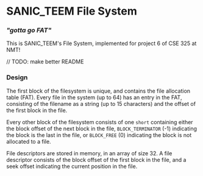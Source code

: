 # SANIC_TEEM File System
### *"gotta go FAT"*

This is SANIC_TEEM's File System, implemented for project 6 of CSE 325 at NMT!

// TODO: make better README

### Design

The first block of the filesystem is unique, and contains the file allocation table (FAT). Every file in the system (up to 64) has an entry in the FAT, consisting of the filename as a string (up to 15 characters) and the offset of the first block in the file.

Every other block of the filesystem consists of one `short` containing either the block offset of the next block in the file, `BLOCK_TERMINATOR` (-1) indicating the block is the last in the file, or `BLOCK_FREE` (0) indicating the block is not allocated to a file.

File descriptors are stored in memory, in an array of size 32. A file descriptor consists of the block offset of the first block in the file, and a seek offset indicating the current position in the file.